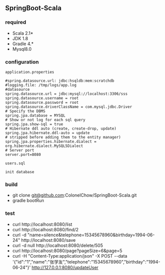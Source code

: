 ## SpringBoot-Scala


### required
* Scala 2.1*
* JDK 1.8
* Gradle 4.*
* Mysql8.0

### configuration
`application.properties`
    
	#spring.datasource.url: jdbc:hsqldb:mem:scratchdb
	#logging.file: /tmp/logs/app.log
	#datasource
	spring.datasource.url = jdbc:mysql://localhost:3306/sss
	spring.datasource.username = root
	spring.datasource.password = root
	spring.datasource.driverClassName = com.mysql.jdbc.Driver
	# Specify the DBMS
	spring.jpa.database = MYSQL
	# Show or not log for each sql query
	spring.jpa.show-sql = true
	# Hibernate ddl auto (create, create-drop, update)
	spring.jpa.hibernate.ddl-auto = update
	# stripped before adding them to the entity manager)
	spring.jpa.properties.hibernate.dialect = org.hibernate.dialect.MySQL5Dialect
	# Server port
	server.port=8080

`users.sql`

	init database
	
### build

* git clone git@github.com:ColonelChow/SpringBoot-Scala.git
* gradle bootRun

### test

* curl http://localhost:8080/list
* curl http://localhost:8080/find/2
* curl -d "name=silence&telephone=15345678960&birthday=1994-06-24" http://localhost:8080/save
* curl -d null http://localhost:8080/delete/505
* curl http://localhost:8080/page?pageSize=6\&page=5
* curl -H "Content-Type:application/json" -X POST --data '{"id":"1","name":"张学友","telephone":"15345678960","birthday":"1994-06-24"}' http://127.0.0.1:8080/updateUser